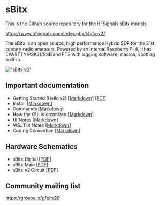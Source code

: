 # sBitx 

This is the Github source repository for the HFSignals sBitx models.

https://www.hfsignals.com/index.php/sbitx-v2/

The sBitx is an open source, high performance Hybrid SDR for the 21st 
century radio amateurs. Powered by an internal Raspberry Pi 4, it has 
CW/RTTY/PSK31/SSB and FT8 with logging software, macros, spotting built-in.

!["sBitx v2"](https://www.hfsignals.com/wp-content/uploads/2023/04/sbitxv2hero3.jpg)


## Important documentation

* Getting Started (Hello v2) [[Markdown](https://github.com/afarhan/sbitx/blob/main/doc/hellov2.md)] [[PDF](https://github.com/afarhan/sbitx/blob/main/doc/pdf/hellov2.pdf)]
* Install [[Markdown](https://github.com/afarhan/sbitx/blob/main/doc/install.md)]
* Commands [[Markdown](https://github.com/afarhan/sbitx/blob/main/doc/commands.md)]
* How the GUI is organized [[Markdown](https://github.com/afarhan/sbitx/blob/main/doc/how_gui_is_organized.md)]
* UI Notes [[Markdown](https://github.com/afarhan/sbitx/blob/main/doc/ui_notes.md)]
* WSJT-X Notes [[Markdown](https://github.com/afarhan/sbitx/blob/main/doc/wsjtx_notes.md)]
* Coding Convention [[Markdown](https://github.com/afarhan/sbitx/blob/main/doc/coding_convention.md)]

## Hardware Schematics
* sBitx Digital [[PDF](https://github.com/afarhan/sbitx/blob/main/doc/pdf/sbitx_digital.pdf)]
* sBitx Main [[PDF](https://github.com/afarhan/sbitx/blob/main/doc/pdf/sbitx_main.pdf)]
* sBitx v2 Circuit [[PDF](https://github.com/afarhan/sbitx/blob/main/doc/pdf/sbitxv2_circuit.pdf)]

## Community mailing list
https://groups.io/g/bitx20

